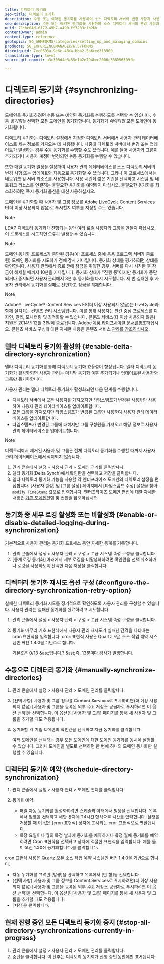 ```yaml
---
title: 디렉토리 동기화
seo-title: 디렉토리 동기화
description: 수동 또는 예약된 동기화를 사용하여 소스 디렉토리 서버의 변경 사항과 사용자 관리 데이터베이스를 동기화하는 방법을 알아봅니다.
seo-description: 수동 또는 예약된 동기화를 사용하여 소스 디렉토리 서버의 변경 사항과 사용자 관리 데이터베이스를 동기화하는 방법을 알아봅니다.
uuid: 71cbc04d-6172-49b7-a490-ff3233c1b2bb
contentOwner: admin
content-type: reference
geptopics: SG_AEMFORMS/categories/setting_up_and_managing_domains
products: SG_EXPERIENCEMANAGER/6.5/FORMS
discoiquuid: 7ec0698a-9e6e-48d4-bba2-5a6eee313900
translation-type: tm+mt
source-git-commit: a3c303d4e3a85e1b2e794bec2006c335056309fb

---
```



# 디렉토리 동기화 {#synchronizing-directories}

도메인을 동기화하려면 수동 또는 예약된 동기화를 수행하도록 선택할 수 있습니다. 수동 *동기화는* 선택한 모든 도메인을 동기화합니다. 동기화가 *예약되면* 모든 도메인이 동기화됩니다.

디렉토리 동기화는 디렉토리 설정에서 지정한 디렉토리 서버에서 사용자 관리 데이터베이스로 세부 정보를 가져오는 데 사용됩니다. 나중에 디렉토리 서버에서 변경 또는 업데이트가 발생하는 경우 수동 동기화를 수행할 수도 있습니다. 예를 들어 사용자와 그룹이 추가되거나 사용자 계정이 변경되면 수동 동기화를 수행할 수 있습니다.

또한 매일 동기화 일정을 설정하여 사용자 관리 데이터베이스를 소스 디렉토리 서버의 변경 사항 또는 업데이트와 자동으로 동기화할 수 있습니다. 그러나 이 프로세스에서는 네트워크 및 서버 리소스를 사용합니다. 사용 시간이 짧은 기간을 선택하고 시스템 및 네트워크 리소스를 연결하는 불필요한 동기화를 예약하지 마십시오. 불필요한 동기화를 최소화하려면 즉시 동기화 옵션을 대신 사용하십시오.

도메인을 동기화할 때 사용자 및 그룹 정보를 Adobe LiveCycle Content Services 9(더 이상 사용되지 않음)로 푸시할지 여부를 지정할 수도 있습니다.

>[!NOTE]
>
>LDAP 디렉토리 동기화가 진행되는 동안 여러 로컬 사용자와 그룹을 만들지 마십시오. 이 프로세스를 시도하면 오류가 발생할 수 있습니다.

>[!NOTE]
>
>도메인 동기화 프로세스가 중단된 경우(예: 프로세스 중에 응용 프로그램 서버가 종료됨) 도메인 동기화를 시도하기 전에 잠시 기다립니다. 동기화 상태를 평가하려면 상태를 확인합니다. 사용자 관리에서 종료 전에 잠금을 취득한 경우, 서버를 다시 시작한 후 잠금이 해제될 때까지 10분을 기다립니다. 동기화 상태가 &quot;진행 중&quot;이지만 동기화가 중단되거나 중지되면 사용자 관리에서 3분 후 동기화를 다시 시도합니다. 세 번 실패한 후 사용자 관리에서 동기화를 실패로 선언하고 잠금을 해제합니다.

>[!NOTE]
>
>Adobe® LiveCycle® Content Services ES(더 이상 사용되지 않음)는 LiveCycle과 함께 설치되는 컨텐츠 관리 시스템입니다. 이를 통해 사용자는 인간 중심 프로세스를 디자인, 관리, 모니터링 및 최적화할 수 있습니다. 콘텐츠 서비스(더 이상 사용되지 않음) 지원은 2014년 12월 31일에 종료됩니다. Adobe [제품 라이프사이클 문서를](https://www.adobe.com/support/products/enterprise/eol/eol_matrix.html)참조하십시오. 콘텐츠 서비스 구성에 대한 자세한 내용은 콘텐츠 서비스 [관리를 참조하십시오](https://help.adobe.com/en_US/livecycle/9.0/admin_contentservices.pdf).

## 델타 디렉토리 동기화 활성화 {#enable-delta-directory-synchronization}

델타 디렉토리 동기화를 통해 디렉토리 동기화 효율성이 향상됩니다. 델타 디렉토리 동기화가 활성화되면 사용자 관리는 마지막 동기화 이후 추가되거나 업데이트된 사용자와 그룹만 동기화합니다.

사용자 관리는 델타 디렉토리 동기화가 활성화되면 다음 단계를 수행합니다.

* 디렉토리 서버에서 모든 사용자를 가져오지만 타임스탬프가 변경된 사용자만 사용하여 사용자 관리 데이터베이스를 업데이트합니다.
* 모든 그룹을 가져오지만 타임스탬프가 변경된 그룹만 사용하여 사용자 관리 데이터베이스를 업데이트합니다.
* 타임스탬프가 변경된 그룹에 대해서만 그룹 구성원을 가져오고 해당 정보로 사용자 관리 데이터베이스를 업데이트합니다.

>[!NOTE]
>
>디렉토리에서 제거된 사용자 및 그룹은 전체 디렉토리 동기화를 수행할 때까지 사용자 관리 데이터베이스에서 삭제되지 않습니다.

1. 관리 콘솔에서 설정 > 사용자 관리 > 도메인 관리를 클릭합니다.
1. 델타 동기화(Delta Synch)에서 확인란을 선택하고 저장을 클릭합니다.
1. 델타 디렉토리 동기화 기능을 사용할 각 엔터프라이즈 도메인의 디렉토리 설정을 편집합니다. [사용자 설정] 및 [그룹 설정] 페이지에서 [타임스탬프 수정] 설정을 찾아 `modify TimeStamp` 값으로 입력합니다. 엔터프라이즈 도메인 편집에 대한 자세한 내용은 [기존 도메인](/help/forms/using/admin-help/editing-converting-existing-domains.md#editing-and-converting-existing-domains)편집 및 변환을 참조하십시오.

## 동기화 중 세부 로깅 활성화 또는 비활성화 {#enable-or-disable-detailed-logging-during-synchronization}

기본적으로 사용자 관리는 동기화 프로세스 동안 자세한 통계를 기록합니다.

1. 관리 콘솔에서 설정 > 사용자 관리 > 구성 > 고급 시스템 속성 구성을 클릭합니다.
1. [통계 로깅 동기화] 아래에서 세부 로깅을 비활성화하려면 확인란을 선택 취소하거나 로깅을 사용하도록 선택한 다음 저장을 클릭합니다.

## 디렉터리 동기화 재시도 옵션 구성 {#configure-the-directory-synchronization-retry-option}

실패한 디렉토리 동기화 시도를 정기적으로 확인하도록 사용자 관리를 구성할 수 있습니다. 사용자 관리는 실패한 동기화를 완료하려고 시도합니다.

1. 관리 콘솔에서 설정 > 사용자 관리 > 구성 > 고급 시스템 속성 구성을 클릭합니다.
1. 동기화 마무리 기호 표현식에서 사용자 관리 재시도가 실패한 간격을 나타내는 cron 표현식을 입력합니다. cron 표현식 사용은 Quartz 오픈 소스 작업 예약 시스템인 버전 1.4.0을 기반으로 합니다.

   기본값은 0/13 &amp;ast;입니다.? &amp;ast;즉, 13분마다 검사가 발생합니다.

## 수동으로 디렉터리 동기화 {#manually-synchronize-directories}

1. 관리 콘솔에서 설정 > 사용자 관리 > 도메인 관리를 클릭합니다.
1. (선택 사항) 사용자 및 그룹 정보를 Content Services로 푸시하려면(더 이상 사용되지 않음) [사용자 및 그룹을 등록된 외부 주요 저장소 공급자로 푸시하려면 이 옵션 선택]을 선택합니다. 이 옵션은 [사용자 및 그룹] 페이지를 통해 새 사용자 및 그룹을 추가할 때도 적용됩니다.
1. 동기화할 각 기업 도메인의 확인란을 선택하고 지금 동기화를 클릭합니다.

   여러 도메인을 선택하는 경우 모든 도메인에 대한 도메인 동기화를 동시에 실행할 수 있습니다. 그러나 도메인을 별도로 선택하면 한 번에 하나의 도메인 동기화만 실행할 수 있습니다.

## 디렉터리 동기화 예약 {#schedule-directory-synchronization}

1. 관리 콘솔에서 설정 > 사용자 관리 > 도메인 관리를 클릭합니다.
1. 동기화 예약:

   * 매일 자동 동기화를 활성화하려면 스케줄러 아래에서 발생을 선택합니다. 목록에서 일별을 선택하고 해당 상자에 24시간 형식으로 시간을 입력합니다. 설정을 저장할 때 이 값은 [cron 표현식] 상자에 표시되는 cron 표현식으로 변환됩니다.
   * 특정 요일이나 월의 특정 날짜에 동기화를 예약하거나 특정 월에 동기화를 예약하려면 Cron 표현식을 선택하고 상자에 적절한 표현식을 입력합니다. 예를 들어 오전 1:30에 동기화합니다.를 클릭합니다.

cron 표현식 사용은 Quartz 오픈 소스 작업 예약 시스템인 버전 1.4.0을 기반으로 합니다.

* 자동 동기화를 끄려면 [발생]을 선택하고 목록에서 [안 함]을 선택합니다.
* (선택 사항) 사용자 및 그룹 정보를 Content Services로 푸시하려면(더 이상 사용되지 않음) [사용자 및 그룹을 등록된 외부 주요 저장소 공급자로 푸시하려면 이 옵션 선택]을 선택합니다. 이 옵션은 [사용자 및 그룹] 페이지를 통해 새 사용자 및 그룹을 추가할 때도 적용됩니다.
* [저장]을 클릭합니다.

## 현재 진행 중인 모든 디렉토리 동기화 중지 {#stop-all-directory-synchronizations-currently-in-progress}

1. 관리 콘솔에서 설정 > 사용자 관리 > 도메인 관리를 클릭합니다.
1. 중단을 클릭합니다. 이 단추는 디렉토리 동기화가 진행 중인 동안에만 표시됩니다.

